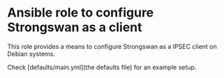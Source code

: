 # Ansible role to configure Strongswan as a client
This role provides a means to configure Strongswan as a IPSEC client on Debian systems.

Check [defaults/main.yml](the defaults file) for an example setup.
